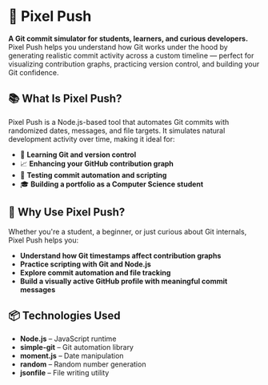 <h1>🎨 <strong>Pixel Push</strong></h1>

<p><strong>A Git commit simulator for students, learners, and curious developers.</strong><br>
Pixel Push helps you understand how Git works under the hood by generating realistic commit activity across a custom timeline — perfect for visualizing contribution graphs, practicing version control, and building your Git confidence.</p>

<h2>📚 <strong>What Is Pixel Push?</strong></h2>

<p>Pixel Push is a Node.js-based tool that automates Git commits with randomized dates, messages, and file targets. It simulates natural development activity over time, making it ideal for:</p>
<ul>
  <li>🧠 <strong>Learning Git and version control</strong></li>
  <li>📈 <strong>Enhancing your GitHub contribution graph</strong></li>
  <li>🧪 <strong>Testing commit automation and scripting</strong></li>
  <li>🎓 <strong>Building a portfolio as a Computer Science student</strong></li>
</ul>

<h2>🧪 <strong>Why Use Pixel Push?</strong></h2>

<p>Whether you're a student, a beginner, or just curious about Git internals, Pixel Push helps you:</p>
<ul>
  <li><strong>Understand how Git timestamps affect contribution graphs</strong></li>
  <li><strong>Practice scripting with Git and Node.js</strong></li>
  <li><strong>Explore commit automation and file tracking</strong></li>
  <li><strong>Build a visually active GitHub profile with meaningful commit messages</strong></li>
</ul>

<h2>📦 <strong>Technologies Used</strong></h2>

<ul>
  <li><strong>Node.js</strong> – JavaScript runtime</li>
  <li><strong>simple-git</strong> – Git automation library</li>
  <li><strong>moment.js</strong> – Date manipulation</li>
  <li><strong>random</strong> – Random number generation</li>
  <li><strong>jsonfile</strong> – File writing utility</li>
</ul>
